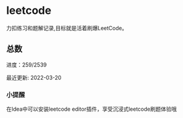 # leetcode

力扣练习和题解记录,目标就是活着刷爆LeetCode。

## 总数
进度：259/2539

最近更新: 2022-03-20

### 小提醒
在Idea中可以安装leetcode editor插件，享受沉浸式leetcode刷题体验哦
